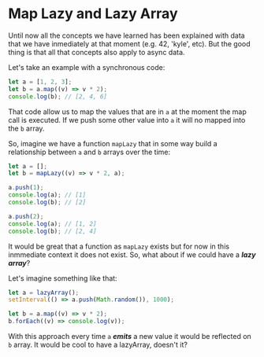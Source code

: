 # Map Lazy and Lazy Array

Until now all the concepts we have learned has been explained with data that we have inmediately at that moment (e.g. 42, 'kyle', etc). But the good thing is that all that concepts also apply to async data.

Let's take an example with a synchronous code:

```js
let a = [1, 2, 3];
let b = a.map((v) => v * 2);
console.log(b); // [2, 4, 6]
```

That code allow us to map the values that are in `a` at the moment the map call is executed. If we push some other value into `a` it will no mapped into the `b` array.

So, imagine we have a function `mapLazy` that in some way build a relationship between `a` and `b` arrays over the time:

```js
let a = [];
let b = mapLazy((v) => v * 2, a);

a.push(1);
console.log(a); // [1]
console.log(b); // [2]

a.push(2);
console.log(a); // [1, 2]
console.log(b); // [2, 4]
```
It would be great that a function as `mapLazy` exists but for now in this inmmediate context it does not exist. So, what about if we could have a ***lazy array***?

Let's imagine something like that:

```js
let a = lazyArray();
setInterval(() => a.push(Math.random()), 1000);

let b = a.map((v) => v * 2);
b.forEach((v) => console.log(v));
```

With this approach every time `a` ***emits*** a new value it would be reflected on `b` array. It would be cool to have a lazyArray, doesn't it?